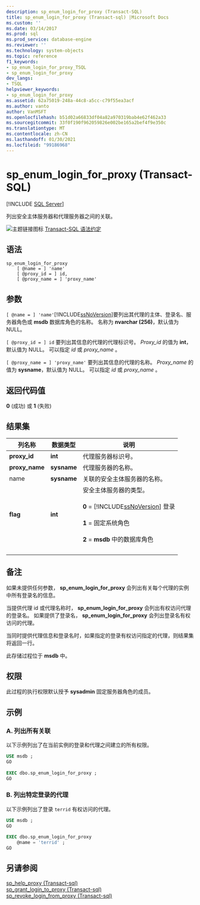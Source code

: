 ```yaml
---
description: sp_enum_login_for_proxy (Transact-SQL)
title: sp_enum_login_for_proxy (Transact-sql) |Microsoft Docs
ms.custom: ''
ms.date: 03/14/2017
ms.prod: sql
ms.prod_service: database-engine
ms.reviewer: ''
ms.technology: system-objects
ms.topic: reference
f1_keywords:
- sp_enum_login_for_proxy_TSQL
- sp_enum_login_for_proxy
dev_langs:
- TSQL
helpviewer_keywords:
- sp_enum_login_for_proxy
ms.assetid: 62a75019-248a-44c8-a5cc-c79f55ea3acf
ms.author: vanto
author: VanMSFT
ms.openlocfilehash: b51d02a66833df04a82a970319bab4e62f462a33
ms.sourcegitcommit: 33f0f190f962059826e002be165a2bef4f9e350c
ms.translationtype: MT
ms.contentlocale: zh-CN
ms.lasthandoff: 01/30/2021
ms.locfileid: "99186968"
---
```

# <a name="sp_enum_login_for_proxy-transact-sql"></a>sp_enum_login_for_proxy (Transact-SQL)

[!INCLUDE [SQL Server](../../includes/applies-to-version/sqlserver.md)]

  列出安全主体服务器和代理服务器之间的关联。  
  
 ![主题链接图标](../../database-engine/configure-windows/media/topic-link.gif "“主题链接”图标") [Transact-SQL 语法约定](../../t-sql/language-elements/transact-sql-syntax-conventions-transact-sql.md)  
  
## <a name="syntax"></a>语法  
  
```  
sp_enum_login_for_proxy  
    [ @name = ] 'name'  
    [ @proxy_id = ] id,  
    [ @proxy_name = ] 'proxy_name'  
```  
  
## <a name="arguments"></a>参数  
`[ @name = ] 'name'`[!INCLUDE[ssNoVersion](../../includes/ssnoversion-md.md)]要列出其代理的主体、登录名、服务器角色或 **msdb** 数据库角色的名称。 名称为 **nvarchar (256)**，默认值为 NULL。  
  
`[ @proxy_id = ] id` 要列出其信息的代理的代理标识号。 *Proxy_id* 的值为 **int**，默认值为 NULL。 可以指定 *id* 或 *proxy_name* 。  
  
`[ @proxy_name = ] 'proxy_name'` 要列出其信息的代理的名称。 *Proxy_name* 的值为 **sysname**，默认值为 NULL。 可以指定 *id* 或 *proxy_name* 。  
  
## <a name="return-code-values"></a>返回代码值  
 **0** (成功) 或 **1** (失败)   
  
## <a name="result-sets"></a>结果集  
  
|列名称|数据类型|说明|  
|-----------------|---------------|-----------------|  
|**proxy_id**|**int**|代理服务器标识号。|  
|**proxy_name**|**sysname**|代理服务器的名称。|  
|name|**sysname**|关联的安全主体服务器的名称。|  
|**flag**|**int**|安全主体服务器的类型。<br /><br /> **0**  =  [!INCLUDE[ssNoVersion](../../includes/ssnoversion-md.md)] 登录<br /><br /> **1** = 固定系统角色<br /><br /> **2** = **msdb** 中的数据库角色|  
| &nbsp; | &nbsp; | &nbsp; |
  
## <a name="remarks"></a>备注  
 如果未提供任何参数， **sp_enum_login_for_proxy** 会列出有关每个代理的实例中所有登录名的信息。  
  
 当提供代理 id 或代理名称时， **sp_enum_login_for_proxy** 会列出有权访问代理的登录名。 如果提供了登录名， **sp_enum_login_for_proxy** 会列出登录名有权访问的代理。  
  
 当同时提供代理信息和登录名时，如果指定的登录有权访问指定的代理，则结果集将返回一行。  
  
 此存储过程位于 **msdb** 中。  
  
## <a name="permissions"></a>权限  
 此过程的执行权限默认授予 **sysadmin** 固定服务器角色的成员。  
  
## <a name="examples"></a>示例  
  
### <a name="a-listing-all-associations"></a>A. 列出所有关联  
 以下示例列出了在当前实例的登录和代理之间建立的所有权限。  
  
```sql
USE msdb ;  
GO  
  
EXEC dbo.sp_enum_login_for_proxy ;  
GO  
```  
  
### <a name="b-listing-proxies-for-a-specific-login"></a>B. 列出特定登录的代理  
 以下示例列出了登录 `terrid` 有权访问的代理。  
  
```sql
USE msdb ;  
GO  
  
EXEC dbo.sp_enum_login_for_proxy  
    @name = 'terrid' ;  
GO  
```  
  
## <a name="see-also"></a>另请参阅  
 [sp_help_proxy &#40;Transact-sql&#41;](../../relational-databases/system-stored-procedures/sp-help-proxy-transact-sql.md)   
 [sp_grant_login_to_proxy &#40;Transact-sql&#41;](../../relational-databases/system-stored-procedures/sp-grant-login-to-proxy-transact-sql.md)   
 [sp_revoke_login_from_proxy &#40;Transact-sql&#41;](../../relational-databases/system-stored-procedures/sp-revoke-login-from-proxy-transact-sql.md)  
  
  
